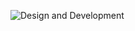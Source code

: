 ![Design and Development](https://cdn.commaful.com/media/public/images/8dfb0f68-9ee2-c2c1-8963-5b84dde6007f-1593167882297.gif)


